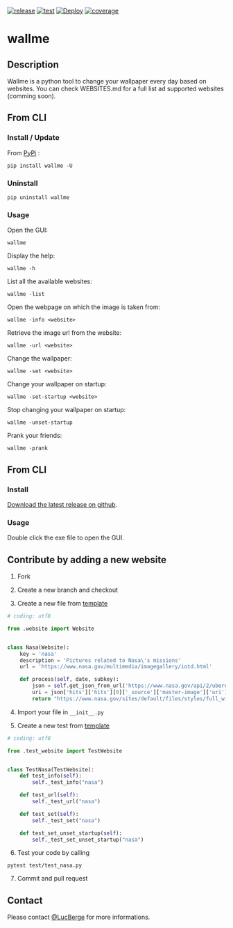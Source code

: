[![release](https://img.shields.io/pypi/v/wallme)](https://pypi.org/project/wallme/)
[![test](https://img.shields.io/github/workflow/status/LucBerge/wallme/Test?branch=dev&label=Test)](https://github.com/LucBerge/wallme/actions/workflows/test.yml)
[![Deploy](https://img.shields.io/github/workflow/status/LucBerge/wallme/CD?branch=master&label=Deploy)](https://github.com/LucBerge/wallme/actions/workflows/cd.yml)
[![coverage](https://codecov.io/gh/LucBerge/wallme/branch/dev/graph/badge.svg?token=AH8jbVSPj3)](https://codecov.io/gh/LucBerge/wallme)

# wallme

## Description

Wallme is a python tool to change your wallpaper every day based on websites. You can check WEBSITES.md for a full list ad supported websites (comming soon).

## From CLI
### Install / Update

From [PyPi](https://pypi.org/project/wallme/) :
```
pip install wallme -U
```

### Uninstall
```
pip uninstall wallme
```

### Usage

Open the GUI:
```
wallme
```
Display the help:
```
wallme -h
```
List all the available websites:
```
wallme -list
```
Open the webpage on which the image is taken from:
```
wallme -info <website>
```
Retrieve the image url from the website:
```
wallme -url <website>
```
Change the wallpaper:
```
wallme -set <website>
```
Change your wallpaper on startup:
```
wallme -set-startup <website>
```
Stop changing your wallpaper on startup:
```
wallme -unset-startup
```
Prank your friends:
```
wallme -prank
```

## From CLI
### Install
[Download the latest release on github](https://github.com/LucBerge/wallme/releases).

### Usage
Double click the exe file to open the GUI.

## Contribute by adding a new website

1. Fork

2. Create a new branch and checkout

3. Create a new file from [template](https://github.com/LucBerge/wallme/blob/master/wallme/websites/nasa.py)
```python
# coding: utf8

from .website import Website


class Nasa(Website):
    key = 'nasa'
    description = 'Pictures related to Nasa\'s missions'
    url = 'https://www.nasa.gov/multimedia/imagegallery/iotd.html'

    def process(self, date, subkey):
        json = self.get_json_from_url('https://www.nasa.gov/api/2/ubernode/_search?size=1&from=0&sort=promo-date-time%3Adesc&q=((ubernode-type%3Aimage)%20AND%20(routes%3A1446))&_source_include=promo-date-time%2Cmaster-image%2Cnid%2Ctitle%2Ctopics%2Cmissions%2Ccollections%2Cother-tags%2Cubernode-type%2Cprimary-tag%2Csecondary-tag%2Ccardfeed-title%2Ctype%2Ccollection-asset-link%2Clink-or-attachment%2Cpr-leader-sentence%2Cimage-feature-caption%2Cattachments%2Curi')
        uri = json['hits']['hits'][0]['_source']['master-image']['uri']
        return "https://www.nasa.gov/sites/default/files/styles/full_width_feature/public/" + uri.replace("public://", "")
```

4. Import your file in `__init__.py`

5. Create a new test from [template](https://github.com/LucBerge/wallme/blob/master/test/test_nasa.py)
```python
# coding: utf8

from .test_website import TestWebsite


class TestNasa(TestWebsite):
    def test_info(self):
        self._test_info("nasa")

    def test_url(self):
        self._test_url("nasa")

    def test_set(self):
        self._test_set("nasa")

    def test_set_unset_startup(self):
        self._test_set_unset_startup("nasa")
```

6. Test your code by calling 
```
pytest test/test_nasa.py
```

7. Commit and pull request

## Contact

Please contact [@LucBerge](https://github.com/LucBerge) for more informations.
